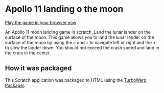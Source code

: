 # Apollo 11 landing o the moon

[Play the game in your browser now](https://jankammerath.github.io/scratch-apollo11/apollo11.html)

An Apollo 11 moon landing game in scratch. Land the lunar lander on the surface of the moon. This game allows you to land the lunar lander on the surface of the moon by using the <kbd>←</kbd> and <kbd>→</kbd> to navigate left or right and the <kbd>↑</kbd> to slow the lander down. You should not exceed the crash speed and land in the crate in the center.

## How it was packaged

This Scratch application was packaged to HTML using the [TurboWarp Packager](https://packager.turbowarp.org/).
